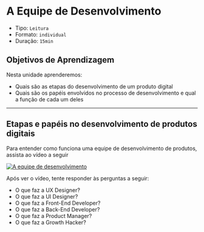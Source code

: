 # A Equipe de Desenvolvimento

* Tipo: `Leitura`
* Formato: `individual`
* Duração: `15min`

## Objetivos de Aprendizagem

Nesta unidade aprenderemos:

* Quais são as etapas do desenvolvimento de um produto digital
* Quais são os papéis envolvidos no processo de desenvolvimento e qual a função de cada um deles

***

## Etapas e papéis no desenvolvimento de produtos digitais

Para entender como funciona uma equipe de desenvolvimento de produtos, assista ao vídeo a seguir

[![A equipe de desenvolvimento](https://lh5.googleusercontent.com/Nw1xRXhRhwllHgKL4m6xCFmPCubo7wgZ0bi7NSnRQk-FJm5AWPeJKbrF9yY3Uv8XJGbYcJhL6xDwBDkxYrf3fRjnp8__diJ8pJbnuTpD-KDTo4jXmu9QHkmjogOsOLfDpFN6AeIU9Hg)](https://www.youtube.com/watch?v=UI1pUqfKitU)

Após ver o vídeo, tente responder às perguntas a seguir:

* O que faz a UX Designer?
* O que faz a UI Designer?
* O que faz a Front-End Developer?
* O que faz a Back-End Developer?
* O que faz a Product Manager?
* O que faz a Growth Hacker?
